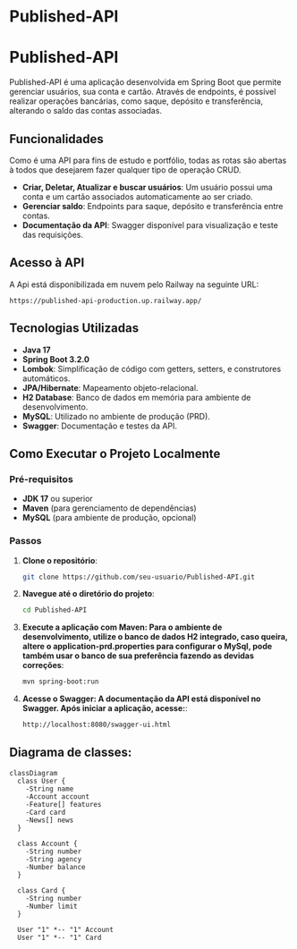 # Published-API

# Published-API

Published-API é uma aplicação desenvolvida em Spring Boot que permite gerenciar usuários, sua conta e cartão. Através de endpoints, é possível realizar operações bancárias, como saque, depósito e transferência, alterando o saldo das contas associadas.

## Funcionalidades

Como é uma API para fins de estudo e portfólio, todas as rotas são abertas à todos que desejarem fazer qualquer tipo de operação CRUD.

- **Criar, Deletar, Atualizar e buscar usuários**: Um usuário possui uma conta e um cartão associados automaticamente ao ser criado.
- **Gerenciar saldo**: Endpoints para saque, depósito e transferência entre contas.
- **Documentação da API**: Swagger disponível para visualização e teste das requisições.

## Acesso à API

A Api está disponibilizada em nuvem pelo Railway na seguinte URL:
```
https://published-api-production.up.railway.app/
```

## Tecnologias Utilizadas

- **Java 17**
- **Spring Boot 3.2.0**
- **Lombok**: Simplificação de código com getters, setters, e construtores automáticos.
- **JPA/Hibernate**: Mapeamento objeto-relacional.
- **H2 Database**: Banco de dados em memória para ambiente de desenvolvimento.
- **MySQL**: Utilizado no ambiente de produção (PRD).
- **Swagger**: Documentação e testes da API.

## Como Executar o Projeto Localmente

### Pré-requisitos

- **JDK 17** ou superior
- **Maven** (para gerenciamento de dependências)
- **MySQL** (para ambiente de produção, opcional)

### Passos

1. **Clone o repositório**:
   ```bash
   git clone https://github.com/seu-usuario/Published-API.git
   ```
2. **Navegue até o diretório do projeto**:
   ```bash
   cd Published-API
   ```
3. **Execute a aplicação com Maven: Para o ambiente de desenvolvimento, utilize o banco de dados H2 integrado, caso queira, altere o application-prd.properties para configurar o MySql, pode também usar o banco de sua preferência fazendo as devidas correções**:
   ```bash
   mvn spring-boot:run
   ```
2. **Acesse o Swagger: A documentação da API está disponível no Swagger. Após iniciar a aplicação, acesse:**:
   ```bash
   http://localhost:8080/swagger-ui.html
   ```
   
## Diagrama de classes:
```mermaid
classDiagram
  class User {
    -String name
    -Account account
    -Feature[] features
    -Card card
    -News[] news
  }

  class Account {
    -String number
    -String agency
    -Number balance
  }

  class Card {
    -String number
    -Number limit
  }

  User "1" *-- "1" Account
  User "1" *-- "1" Card
```
